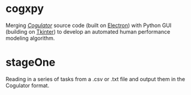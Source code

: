 # cogxpy

Merging <i><a href = "https://github.com/Cogulator/Cogulator">Cogulator</a></i> source code (built on <a href = "electronjs.org">Electron</a>) with Python GUI (building on <a href="https://docs.python.org/3/library/tkinter.html">Tkinter</a>) to develop an automated human performance modeling algorithm.  

# stageOne

Reading in a series of tasks from a .csv or .txt file and output them in the Cogulator format.
